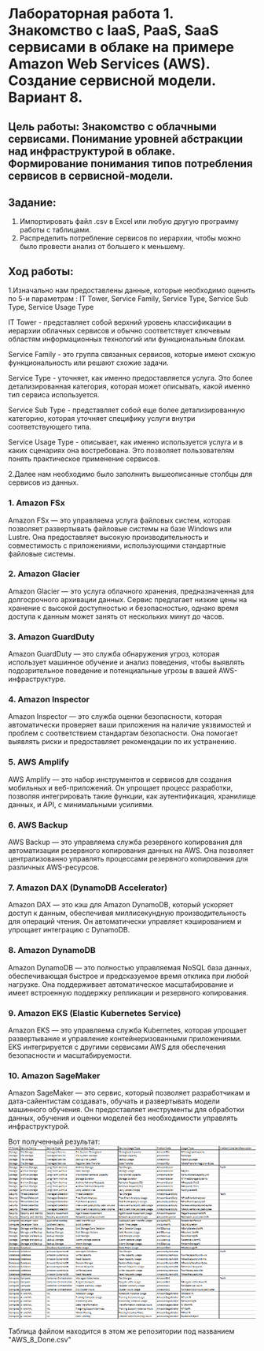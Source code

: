 # Лабораторная работа 1. Знакомство с IaaS, PaaS, SaaS сервисами в облаке на примере Amazon Web Services (AWS). Создание сервисной модели. Вариант 8.
## Цель работы: Знакомство с облачными сервисами. Понимание уровней абстракции над инфраструктурой в облаке. Формирование понимания типов потребления сервисов в сервисной-модели. 
## Задание:
1. Импортировать файл .csv в Excel или любую другую программу работы с таблицами. 
2. Распределить потребление сервисов по иерархии, чтобы можно было провести анализ от большего к меньшему.
## Ход работы:
1.Изначально нам предоставлены данные, которые необходимо оценить по 5-и параметрам : IT Tower,	Service Family,	Service Type,	Service Sub Type,	Service Usage Type

IT Tower - представляет собой верхний уровень классификации в иерархии облачных сервисов и обычно соответствует ключевым областям информационных технологий или функциональным блокам. 

Service Family - это группа связанных сервисов, которые имеют схожую функциональность или решают схожие задачи. 

Service Type - уточняет, как именно предоставляется услуга. Это более детализированная категория, которая может описывать, какой именно тип сервиса используется. 

Service Sub Type - представляет собой еще более детализированную категорию, которая уточняет специфику услуги внутри соответствующего типа.

Service Usage Type - описывает, как именно используется услуга и в каких сценариях она востребована. Это позволяет пользователям понять практическое применение сервисов.

2.Далее нам необходимо было заполнить вышеописанные столбцы для сервисов из данных. 

### 1. **Amazon FSx**
Amazon FSx — это управляема услуга файловых систем, которая позволяет развертывать файловые системы на базе Windows или Lustre. Она предоставляет высокую производительность и совместимость с приложениями, использующими стандартные файловые системы.

### 2. **Amazon Glacier**
Amazon Glacier — это услуга облачного хранения, предназначенная для долгосрочного архивации данных. Сервис предлагает низкие цены на хранение с высокой доступностью и безопасностью, однако время доступа к данным может занять от нескольких минут до часов.

### 3. **Amazon GuardDuty**
Amazon GuardDuty — это служба обнаружения угроз, которая использует машинное обучение и анализ поведения, чтобы выявлять подозрительное поведение и потенциальные угрозы в вашей AWS-инфраструктуре.

### 4. **Amazon Inspector**
Amazon Inspector — это служба оценки безопасности, которая автоматически проверяет ваши приложения на наличие уязвимостей и проблем с соответствием стандартам безопасности. Она помогает выявлять риски и предоставляет рекомендации по их устранению.

### 5. **AWS Amplify**
AWS Amplify — это набор инструментов и сервисов для создания мобильных и веб-приложений. Он упрощает процесс разработки, позволяя интегрировать такие функции, как аутентификация, хранилище данных, и API, с минимальными усилиями.

### 6. **AWS Backup**
AWS Backup — это управляема служба резервного копирования для автоматизации резервного копирования данных на AWS. Она позволяет централизованно управлять процессами резервного копирования для различных AWS-ресурсов.

### 7. **Amazon DAX (DynamoDB Accelerator)**
Amazon DAX — это кэш для Amazon DynamoDB, который ускоряет доступ к данным, обеспечивая миллисекундную производительность для операций чтения. Он автоматически управляет кэшированием и упрощает интеграцию с DynamoDB.

### 8. **Amazon DynamoDB**
Amazon DynamoDB — это полностью управляемая NoSQL база данных, обеспечивающая быстрое и предсказуемое время отклика при любой нагрузке. Она поддерживает автоматическое масштабирование и имеет встроенную поддержку репликации и резервного копирования.

### 9. **Amazon EKS (Elastic Kubernetes Service)**
Amazon EKS — это управляема служба Kubernetes, которая упрощает развертывание и управление контейнеризованными приложениями. EKS интегрируется с другими сервисами AWS для обеспечения безопасности и масштабируемости.

### 10. **Amazon SageMaker**
Amazon SageMaker — это сервис, который позволяет разработчикам и дата-сайентистам создавать, обучать и развертывать модели машинного обучения. Он предоставляет инструменты для обработки данных, обучения и оценки моделей без необходимости управлять инфраструктурой.

Вот полученный результат:
![Таблица](result.png)

Таблица файлом находится в этом же репозитории под названием "AWS_8_Done.csv"
